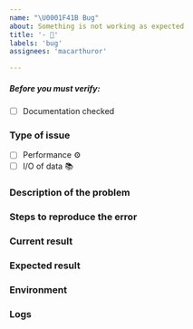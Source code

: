 ```yaml
---
name: "\U0001F41B Bug"
about: Something is not working as expected
title: '- 🐛'
labels: 'bug'
assignees: 'macarthuror'

---
```

##### Before you must verify:
- [ ] Documentation checked

### Type of issue
<!-- Please check the following boxes [ ] -> [x] before submitting your issue. Click the "Preview" tab for better readability. Thanks for reporting issues back to Parse Server! -->

- [ ] Performance :gear:
- [ ] I/O of data :books:

### Description of the problem
<!-- What is the specific issue with Parse Server? -->

### Steps to reproduce the error
<!-- How can someone else reproduce the issue? -->

### Current result
<!-- What outcome, for example query result, did you get? -->

### Expected result
<!-- What outcome, for example query result, did you expect? -->

###  Environment
<!-- Be specific with versions, don't use "latest" or semver ranges like "~x.y.z" or "^x.y.z". -->

### Logs
<!-- Include relevant logs here. Turn on additional logging by configuring VERBOSE=1 in your environment. -->
